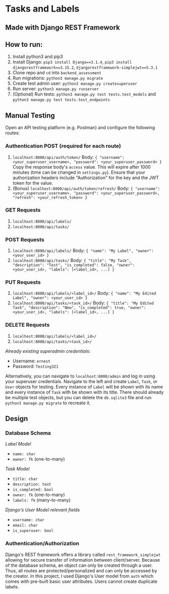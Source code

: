 # Tasks and Labels
## Made with Django REST Framework

## How to run:
1. Install python3 and pip3
2. Install Django: `pip3 install Django==3.1.4`, `pip3 install djangorestframework==3.15.2`, `djangorestframework-simplejwt==5.3.1`
3. Clone repo and `cd` into `backend_assessment`
4. Run migrations: `python3 manage.py migrate`
5. Create test admin user: `python3 manage.py createsuperuser`
6. Run server: `python3 manage.py runserver`
7. (Optional) Run tests: `python3 manage.py test tests.test_models` and `python3 manage.py test tests.test_endpoints`

## Manual Testing
Open an API testing platform (e.g. Postman) and configure the following routes:

### Authentication POST (required for each route)
1. `localhost:8000/api/auth/token/` Body: `{ "username": <your_superuser_username>, "password": <your_superuser_password> }`\
Copy the response body's `access` value. This will expire after 1000 minutes (time can be changed in `settings.py`).
Ensure that your authorization headers include "Authorization" for the key and the JWT token for the value.
2. (Bonus) `localhost:8000/api/auth/token/refresh/` Body: `{ "username": <your_superuser_username>, "password": <your_superuser_password>, "refresh": <your_refresh_token> }`

### GET Requests
1. `localhost:8000/api/labels/`
2. `localhost:8000/api/tasks/`

### POST Requests
1. `localhost:8000/api/labels/` Body: `{ "name": "My Label", "owner": <your_user_id> }`
2. `localhost:8000/api/tasks/` Body: `{ "title": "My Task", "description": "Test", "is_completed": false, "owner": <your_user_id>, "labels": [<label_id>, ...] }`

### PUT Requests
1. `localhost:8000/api/labels/<label_id>/` Body: `{ "name": "My Edited Label", "owner": <your_user_id> }`
2. `localhost:8000/api/tasks/<task_id>/` Body: `{ "title": "My Edited Task", "description": "New", "is_completed": true, "owner": <your_user_id>, "labels": [<label_id>, ...] }`

### DELETE Requests
1. `localhost:8000/api/labels/<label_id>/`
2. `localhost:8000/api/tasks/<task_id>/`

*Already existing superadmin credentials:*
- Username: `ernest`
- Password: `Testing321`

Alternatively, you can navigate to `localhost:8000/admin` and log in using your superuser credentials. Navigate to the left and create `Label`, `Task`, or `User` objects for testing.
Every instance of `Label` will be shown with its name and every instance of `Task` with be shown with its title. There should already be multiple test objects, but you can delete the `db.sqlite3` file and run `python3 manage.py migrate` to recreate it.

## Design

### Database Schema
*Label Model*
- `name: char`
- `owner: fk` (one-to-many)

*Task Model*
- `title: char`
- `description: text`
- `is_completed: bool`
- `owner: fk` (one-to-many)
- `labels: fk` (many-to-many)

*Django's User Model relevant fields*
- `username: char`
- `email: char`
- `is_superuser: bool`

### Authentication/Authorization
Django's REST framework offers a library called `rest_framework_simplejwt` allowing for secure transfer of information between client/server.
Because of the database schema, an object can only be created through a user. Thus, all routes are protected/personalized and can only be accessed by the creator.
In this project, I used Django's User model from `auth` which comes with pre-built basic user attributes. Users cannot create duplicate labels.
